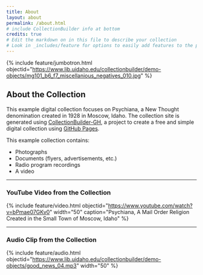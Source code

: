 ```yaml
---
title: About
layout: about
permalink: /about.html
# include CollectionBuilder info at bottom
credits: true
# Edit the markdown on in this file to describe your collection
# Look in _includes/feature for options to easily add features to the page
---
```


{% include feature/jumbotron.html objectid="https://www.lib.uidaho.edu/collectionbuilder/demo-objects/mg101_b6_f7_miscellanious_negatives_010.jpg" %}

## About the Collection

This example digital collection focuses on Psychiana, a New Thought denomination created in 1928 in Moscow, Idaho. The collection site is generated using [CollectionBuilder-GH](https://collectionbuilding.github.io/gh/), a project to create a free and simple digital collection using [GitHub Pages](https://pages.github.com/).

This example collection contains:
- Photographs
- Documents (flyers, advertisements, etc.)
- Radio program recordings
- A video

---

### YouTube Video from the Collection

{% include feature/video.html objectid="https://www.youtube.com/watch?v=bPmae07GKv0" width="50" caption="Psychiana, A Mail Order Religion Created in the Small Town of Moscow, Idaho" %}

---

### Audio Clip from the Collection

{% include feature/audio.html objectid="https://www.lib.uidaho.edu/collectionbuilder/demo-objects/good_news_04.mp3" width="50" %}
